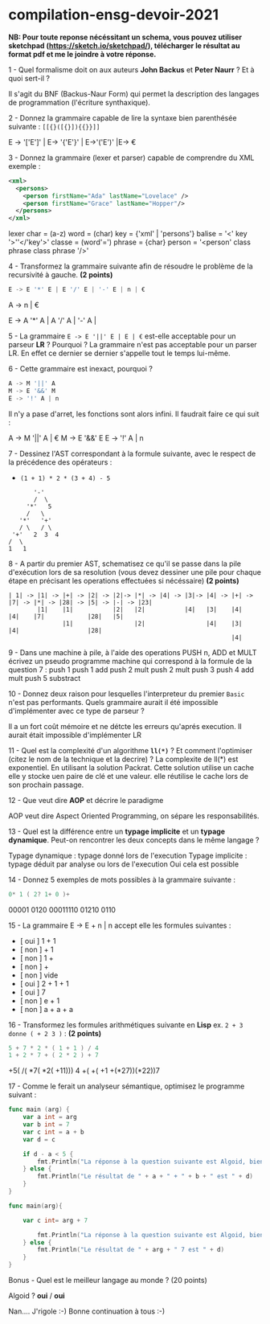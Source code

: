 # compilation-ensg-devoir-2021

**NB: Pour toute reponse nécéssitant un schema, vous pouvez utiliser sketchpad (https://sketch.io/sketchpad/), télécharger le résultat au format pdf et me le joindre à votre réponse.**


1 - Quel formalisme doit on aux auteurs **John Backus** et **Peter Naurr** ? Et à quoi sert-il ?

Il s'agit du BNF (Backus-Naur Form) qui permet la description des langages de programmation (l'écriture synthaxique).


2 - Donnez la grammaire capable de lire la syntaxe bien parenthésée suivante :
`[[{}([{}]){{}}]]`

E -> '['E']' | E-> '{'E'}' | E->'('E')' |E-> €

3 - Donnez la grammaire (lexer et parser) capable de comprendre du XML
exemple :
``` xml
<xml>
  <persons>
    <person firstName="Ada" lastName="Lovelace" />
    <person firstName="Grace" lastName="Hopper"/>
  </persons>
</xml>
```
lexer
char = (a-z)
word = (char)
key = {'xml' | 'persons'}
balise = '<' key '>''</'key'>'
classe = (word'=')
phrase = {char}
person = '<person' class phrase class phrase '/>'








4 - Transformez la grammaire suivante afin de résoudre le problème de la recursivité à gauche. **(2 points)**
``` go
E -> E '*' E | E '/' E | '-' E | n | €
```
A -> n | €

E -> A '*' A | A '/' A | '-' A |


5 - La grammaire `E -> E '||' E | E | €` est-elle acceptable pour un parseur **LR** ? Pourquoi ?
La grammaire n'est pas acceptable pour un parser LR. En effet ce dernier se dernier s'appelle tout le temps lui-même.


6 - Cette grammaire est inexact, pourquoi ?
``` go
A -> M '||' A
M -> E '&&' M
E -> '!' A | n
```
Il n'y a pase d'arret, les fonctions sont alors infini. Il faudrait faire ce qui suit :

A -> M '||' A | €
M -> E '&&' E 
E -> '!' A | n



7 - Dessinez l'AST correspondant à la formule suivante, avec le respect de la précédence des opérateurs : 
  - `(1 + 1) * 2 * (3 + 4) - 5`

```
       '-'
       /  \
     '*'   5
     /   \
   '*'   '+'
   / \   / \
 '+'   2  3  4 
/  \  
1   1 

```


8 - A partir du premier AST, schematisez ce qu'il se passe dans la pile d'exécution lors de sa resolution
(vous devez dessiner une pile pour chaque étape en précisant les operations effectuées si nécéssaire) **(2 points)**

```
| 1| -> |1| -> |+| -> |2| -> |2|-> |*| -> |4| -> |3|-> |4| -> |+| -> |7| -> |*| -> |28| -> |5| -> |-| -> |23|
        |1|    |1|           |2|   |2|           |4|   |3|    |4|    |4|    |7|            |28|   |5|
		       |1|                 |2|                 |4|    |3|           |4|                   |28|
			                                                  |4|
```
9 - Dans une machine à pile, à l'aide des operations PUSH n, ADD et MULT écrivez un pseudo programme machine qui correspond à la formule de la question 7 : 
push 1
push 1
add
push 2
mult
push 2
mult
push 3
push 4
add
mult
push 5
substract


10 - Donnez deux raison pour lesquelles l'interpreteur du premier `Basic` n'est pas performants. Quels grammaire aurait il été impossible d'implémenter avec ce type de parseur ?

Il a un fort coût mémoire et ne détcte les erreurs qu'aprés execution. Il aurait était impossible d'implémenter LR


11 - Quel est la complexité d'un algorithme **`ll(*)`** ? Et comment l'optimiser (citez le nom de la technique et la decrire) ?
La complexite de ll(*) est exponentiel. En utilisant la solution Packrat. Cette solution utilise un cache elle y stocke uen paire de clé et une valeur. elle réutilise le cache lors de son prochain passage.

12 - Que veut dire **AOP** et décrire le paradigme

AOP veut dire Aspect Oriented Programming, on sépare les responsabilités.


13 - Quel est la différence entre un **typage implicite** et un **typage dynamique**. Peut-on rencontrer les deux concepts dans le même langage ?


Typage dynamique : typage donné lors de l'execution
Typage implicite :  typage déduit par analyse ou lors de l'execution
Oui cela est possible


14 - Donnez 5 exemples de mots possibles à la grammaire suivante : 
``` go
0* 1 ( 2? 1+ 0 )+
```
00001
0120
00011110
01210
0110

15 - La grammaire E -> E + n | n accept elle les formules suivantes :
- [ oui ] 1 + 1 
- [ non ] + 1
- [ non ] 1 +
- [ non ] +
- [ non ] vide
- [ oui ] 2 + 1 + 1
- [ oui ] 7
- [ non ] e + 1
- [ non ] a + a + a 

16 - Transformez les formules arithmétiques suivante en **Lisp** ex. `2 + 3 donne ( + 2 3 )` : **(2 points)**
``` go
5 + 7 * 2 * ( 1 + 1 ) / 4
1 + 2 * 7 + ( 2 * 2 ) + 7
```
+5( /( *7( *2( +11))) 4
+( +( +1 +(*27))(*22))7

17 - Comme le ferait un analyseur sémantique, optimisez le programme suivant :
``` go
func main (arg) {
	var a int = arg
	var b int = 7
	var c int = a + b
	var d = c

	if d - a < 5 {
		fmt.Println("La réponse à la question suivante est Algoid, bien entendu ! Mais ne nous distrayons pas. :-)")
	} else {
		fmt.Println("Le résultat de " + a + " + " + b + " est " + d)
	}
}
```

``` go
func main(arg){

	var c int= arg + 7

		fmt.Println("La réponse à la question suivante est Algoid, bien entendu ! Mais ne nous distrayons pas. :-)")
	} else {
		fmt.Println("Le résultat de " + arg + " 7 est " + d)
	}
}
```

Bonus - Quel est le meilleur langage au monde ? (20 points)

Algoid ? **oui** / **oui**

Nan.... J'rigole :-)
Bonne continuation à tous :-)
